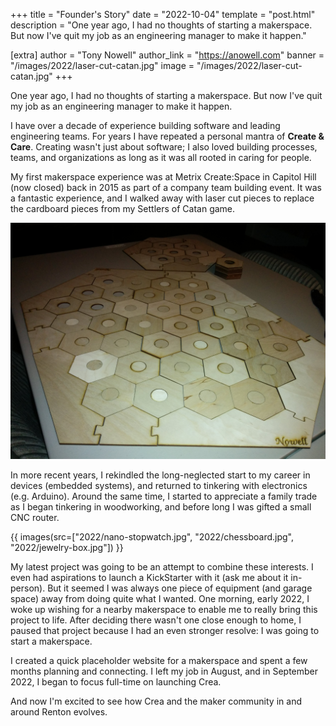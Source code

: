 +++
title = "Founder's Story"
date = "2022-10-04"
template = "post.html"
description = "One year ago, I had no thoughts of starting a makerspace. But now I've quit my job as an engineering manager to make it happen."

[extra]
author = "Tony Nowell"
author_link = "https://anowell.com"
banner = "/images/2022/laser-cut-catan.jpg"
image = "/images/2022/laser-cut-catan.jpg"
+++

One year ago, I had no thoughts of starting a makerspace. But now I've quit my job as an engineering manager to make it happen. 

<!-- more -->

I have over a decade of experience building software and leading engineering teams. For years I have repeated a personal mantra of __Create & Care__. Creating wasn't just about software; I also loved building processes, teams, and organizations as long as it was all rooted in caring for people.

My first makerspace experience was at Metrix Create:Space in Capitol Hill (now closed) back in 2015 as part of a company team building event. It was a fantastic experience, and I walked away with laser cut pieces to replace the cardboard pieces from my Settlers of Catan game. 

[![Laser Cut Catan Board](/images/2022/laser-cut-catan.jpg)](/images/2022/laser-cut-catan.jpg)

In more recent years, I rekindled the long-neglected start to my career in devices (embedded systems), and returned to tinkering with electronics (e.g. Arduino). Around the same time, I started to appreciate a family trade as I began tinkering in woodworking, and before long I was gifted a small CNC router. 

{{ images(src=["2022/nano-stopwatch.jpg", "2022/chessboard.jpg", "2022/jewelry-box.jpg"]) }}

My latest project was going to be an attempt to combine these interests. I even had aspirations to launch a KickStarter with it (ask me about it in-person). But it seemed I was always one piece of equipment (and garage space) away from doing quite what I wanted. One morning, early 2022, I woke up wishing for a nearby makerspace to enable me to really bring this project to life. After deciding there wasn't one close enough to home, I paused that project because I had an even stronger resolve: I was going to start a makerspace.

I created a quick placeholder website for a makerspace and spent a few months planning and connecting. I left my job in August, and in September 2022, I began to focus full-time on launching Crea. 

And now I'm excited to see how Crea and the maker community in and around Renton evolves.